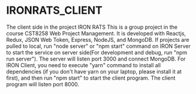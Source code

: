 # IRONRATS_CLIENT
The client side in the project IRON RATS
This is a group project in the course CST8258 Web Project Management. It is developed with Reactjs, Redux, JSON Web Token, Express, NodeJS, and MongoDB. 
If projects are pulled to local, run "node server" or "npm start" command on IRON Server to start the service on server side(For development and debug, run "npm run server"). The server will listen port 3000 and connect MongoDB. For IRON Client, you need to execute "yarn" command to install all dependencies (if you don't have yarn on your laptop, please install it at first), and then run "npm start" to start the client program. The client program will listen port 8000.
